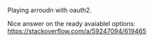 Playing arroudn with oauth2.

Nice answer on the ready avaiablel options: https://stackoverflow.com/a/59247094/619465
